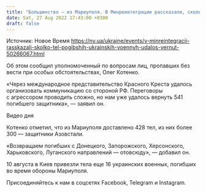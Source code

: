 ```yaml
---
title: "Большинство — из Мариуполя. В Минреинтеграции рассказали, сколько тел погибших украинских военных удалось вернуть"
date: Sat, 27 Aug 2022 17:43:00 +0300
draft: false
---
```

Источник: Новое Время https://nv.ua/ukraine/events/v-minreintegracii-rasskazali-skolko-tel-pogibshih-ukrainskih-voennyh-udalos-vernut-50266067.html


Об этом сообщил уполномоченный по вопросам лиц, пропавших без вести при особых обстоятельствах, Олег Котенко.

«Через международное представительство Красного Креста удалось организовать коммуникацию со стороной РФ. Переговоры с агрессором проводить сложно, но нам уже удалось вернуть 541 погибшего защитника», — заявил он.

 Видео дня   

Котенко отметил, что из Мариуполя доставлено 428 тел, из них более 300 — защитники Азовстали.

«Возвращаем погибших с Донецкого, Запорожского, Херсонского, Харьковского, Луганского направлений — отовсюду», — добавил он.

10 августа в Киев привезли тела еще 16 украинских военных, погибших во время обороны Мариуполя.

Присоединяйтесь к нам в соцсетях Facebook, Telegram и Instagram.
